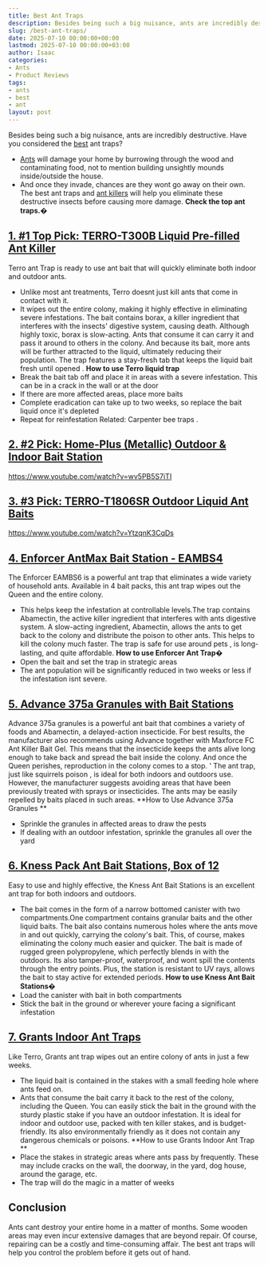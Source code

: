 ```yaml
---
title: Best Ant Traps
description: Besides being such a big nuisance, ants are incredibly destructive. Have you considered the best ant traps? - Ants will damage your home by burrowing through...
slug: /best-ant-traps/
date: 2025-07-10 00:00:00+00:00
lastmod: 2025-07-10 00:00:00+03:00
author: Isaac
categories:
- Ants
- Product Reviews
tags:
- ants
- best
- ant
layout: post
---
```

Besides being such a big nuisance, ants are incredibly destructive. Have you considered the [best](https://pestpolicy.com/best-ant-killer/) ant traps?
- [Ants](https://pestpolicy.com/best-ant-killer-for-yard/) will damage your home by burrowing through the wood and contaminating food, not to mention building unsightly mounds inside/outside the house.
- And once they invade, chances are they wont go away on their own.
The best ant traps and
[ant killers](https://pestpolicy.com/best-ant-killer/)
will help you eliminate these destructive insects before causing more damage.
**Check the top ant traps.�**

## [1. #1 Top Pick: TERRO-T300B Liquid Pre-filled Ant Killer](https://www.amazon.com/dp/B00E4GACB8/?tag=p-policy-20)

Terro ant Trap is ready to use ant bait that will quickly eliminate both indoor and outdoor ants.
- Unlike most ant treatments, Terro doesnt just kill ants that come in contact with it.
- It wipes out the entire colony, making it highly effective in eliminating severe infestations.
The bait contains borax, a killer ingredient that interferes with the insects' digestive system, causing death.
Although highly toxic, borax is slow-acting. Ants that consume it can carry it and pass it around to others in the colony.
And because its bait, more ants will be further attracted to the liquid, ultimately reducing their population. The trap features a stay-fresh tab that keeps the
liquid bait fresh until opened
.
**How to use Terro liquid trap**
- Break the bait tab off and place it in areas with a severe infestation. This can be in a crack in the wall or at the door
- If there are more affected areas, place more baits
- Complete eradication can take up to two weeks, so replace the bait liquid once it's depleted
- Repeat for reinfestation
Related:
Carpenter bee traps
.
## [2. #2 Pick: Home-Plus (Metallic) Outdoor & Indoor Bait Station](https://www.amazon.com/dp/B08FF31QN4/?tag=p-policy-20)

https://www.youtube.com/watch?v=wv5PB5S7iTI
## [3. #3 Pick: TERRO-T1806SR Outdoor Liquid Ant Baits](https://www.amazon.com/dp/B07Q7D2L3T/?tag=p-policy-20)

https://www.youtube.com/watch?v=YtzqnK3CqDs
## [4. Enforcer AntMax Bait Station - EAMBS4](https://www.amazon.com/dp/B000BQWJ3Y/?tag=p-policy-20)

The Enforcer EAMBS6 is a powerful ant trap that eliminates a wide variety of household ants. Available in 4 bait packs, this ant trap wipes out the Queen and the entire colony.
- This helps keep the infestation at controllable levels.The trap contains Abamectin, the active killer ingredient that interferes with ants digestive system.
A slow-acting ingredient, Abamectin, allows the ants to get back to the colony and distribute the poison to other ants.
This helps to kill the colony much faster. The trap is
safe for use around pets
, is long-lasting, and quite affordable.
**How to use Enforcer Ant Trap�**
- Open the bait and set the trap in strategic areas
- The ant population will be significantly reduced in two weeks or less if the infestation isnt severe.
## [5. Advance 375a Granules with Bait Stations](https://www.amazon.com/dp/B003EAP02G/?tag=p-policy-20)

Advance 375a granules is a powerful ant bait that combines a variety of foods and Abamectin, a delayed-action insecticide.
For best results, the manufacturer also recommends using Advance together with Maxforce FC
Ant Killer
Bait Gel.
This means that the
insecticide keeps the ants
alive long enough to take back and spread the bait inside the colony. And once the Queen perishes, reproduction in the colony comes to a stop. '
The ant trap, just like
squirrels poison
, is ideal for both indoors and outdoors use. However, the manufacturer suggests avoiding areas that have been previously treated with sprays or insecticides. The ants may be easily repelled by baits placed in such areas.
**How to Use Advance 375a Granules **
- Sprinkle the granules in affected areas to draw the pests
- If dealing with an outdoor infestation, sprinkle the granules all over the yard
## [6. Kness Pack Ant Bait Stations, Box of 12](https://www.amazon.com/dp/B00B9IK0IE/?tag=p-policy-20)

Easy to use and highly effective, the Kness Ant
Bait Stations
is an excellent ant trap for both indoors and outdoors.
- The bait comes in the form of a narrow bottomed canister with two compartments.One compartment contains granular baits and the other liquid baits.
The bait also contains numerous holes where the ants move in and out quickly, carrying the colony's bait. This, of course, makes eliminating the colony much easier and quicker.
The bait is made of rugged green polypropylene, which perfectly blends in with the outdoors. Its also tamper-proof, waterproof, and wont spill the contents through the entry points. Plus, the station is resistant to UV rays, allows the bait to stay active for extended periods.
**How to use Kness Ant Bait Stations�**
- Load the canister with bait in both compartments
- Stick the bait in the ground or wherever youre facing a significant infestation
## [7. Grants Indoor Ant Traps](https://www.amazon.com/dp/B00719KO0Y/?tag=p-policy-20)

Like Terro, Grants ant trap wipes out an entire colony of ants in just a few weeks.
- The liquid bait is contained in the stakes with a small feeding hole where ants feed on.
- Ants that consume the bait carry it back to the rest of the colony, including the Queen.
You can easily stick the bait in the ground with the sturdy plastic stake if you have an outdoor infestation.
It is ideal for indoor and outdoor use, packed with ten killer stakes, and is budget-friendly. Its also environmentally friendly as it does not contain any dangerous chemicals or poisons.
**How to use Grants Indoor Ant Trap **
- Place the stakes in strategic areas where ants pass by frequently. These may include cracks on the wall, the doorway, in the yard, dog house, around the garage, etc.
- The trap will do the magic in a matter of weeks
## Conclusion
Ants cant destroy your entire home in a matter of months. Some wooden areas may even incur extensive damages that are beyond repair.
Of course, repairing can be a costly and time-consuming affair. The best
ant traps will help you control
the problem before it gets out of hand.
